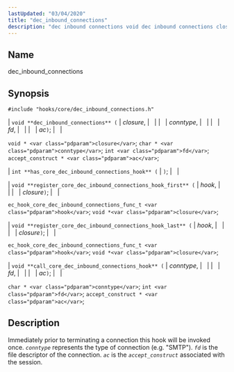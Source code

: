 ```yaml
---
lastUpdated: "03/04/2020"
title: "dec_inbound_connections"
description: "dec inbound connections void dec inbound connections closure conntype fd ac void closure char conntype int fd accept construct ac int has core dec inbound connections hook void register core dec inbound connections hook first hook closure ec hook core dec inbound connections func t hook void closure void register..."
---
```


<a name="hooks.core.dec_inbound_connections"></a> 
## Name

dec_inbound_connections

## Synopsis

`#include "hooks/core/dec_inbound_connections.h"`

| `void **dec_inbound_connections** (` | <var class="pdparam">closure</var>, |   |
|   | <var class="pdparam">conntype</var>, |   |
|   | <var class="pdparam">fd</var>, |   |
|   | <var class="pdparam">ac</var>`)`; |   |

`void * <var class="pdparam">closure</var>`;
`char * <var class="pdparam">conntype</var>`;
`int <var class="pdparam">fd</var>`;
`accept_construct * <var class="pdparam">ac</var>`;

| `int **has_core_dec_inbound_connections_hook** (` | `)`; |   |

| `void **register_core_dec_inbound_connections_hook_first** (` | <var class="pdparam">hook</var>, |   |
|   | <var class="pdparam">closure</var>`)`; |   |

`ec_hook_core_dec_inbound_connections_func_t <var class="pdparam">hook</var>`;
`void *<var class="pdparam">closure</var>`;

| `void **register_core_dec_inbound_connections_hook_last** (` | <var class="pdparam">hook</var>, |   |
|   | <var class="pdparam">closure</var>`)`; |   |

`ec_hook_core_dec_inbound_connections_func_t <var class="pdparam">hook</var>`;
`void *<var class="pdparam">closure</var>`;

| `void **call_core_dec_inbound_connections_hook** (` | <var class="pdparam">conntype</var>, |   |
|   | <var class="pdparam">fd</var>, |   |
|   | <var class="pdparam">ac</var>`)`; |   |

`char * <var class="pdparam">conntype</var>`;
`int <var class="pdparam">fd</var>`;
`accept_construct * <var class="pdparam">ac</var>`;<a name="idp45100512"></a> 
## Description

Immediately prior to terminating a connection this hook will be invoked once. *`conntype`* represents the type of connection (e.g. "SMTP"). *`fd`* is the file descriptor of the connection. *`ac`* is the *`accept_construct`* associated with the session.
